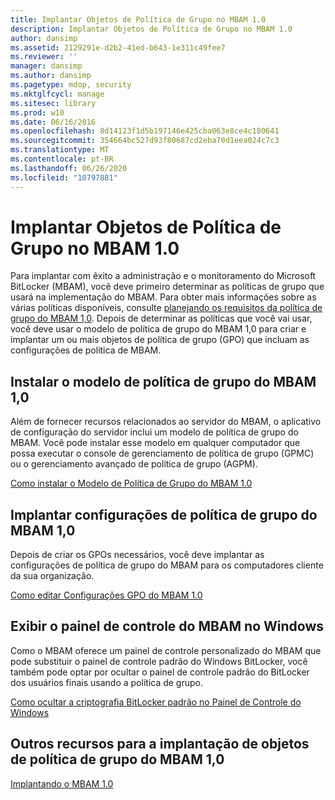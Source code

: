 ```yaml
---
title: Implantar Objetos de Política de Grupo no MBAM 1.0
description: Implantar Objetos de Política de Grupo no MBAM 1.0
author: dansimp
ms.assetid: 2129291e-d2b2-41ed-b643-1e311c49fee7
ms.reviewer: ''
manager: dansimp
ms.author: dansimp
ms.pagetype: mdop, security
ms.mktglfcycl: manage
ms.sitesec: library
ms.prod: w10
ms.date: 06/16/2016
ms.openlocfilehash: 8d14123f1d5b197146e425cba063e8ce4c180641
ms.sourcegitcommit: 354664bc527d93f80687cd2eba70d1eea024c7c3
ms.translationtype: MT
ms.contentlocale: pt-BR
ms.lasthandoff: 06/26/2020
ms.locfileid: "10797881"
---
```

# Implantar Objetos de Política de Grupo no MBAM 1.0


Para implantar com êxito a administração e o monitoramento do Microsoft BitLocker (MBAM), você deve primeiro determinar as políticas de grupo que usará na implementação do MBAM. Para obter mais informações sobre as várias políticas disponíveis, consulte [planejando os requisitos da política de grupo do MBAM 1,0](planning-for-mbam-10-group-policy-requirements.md). Depois de determinar as políticas que você vai usar, você deve usar o modelo de política de grupo do MBAM 1,0 para criar e implantar um ou mais objetos de política de grupo (GPO) que incluam as configurações de política de MBAM.

## Instalar o modelo de política de grupo do MBAM 1,0


Além de fornecer recursos relacionados ao servidor do MBAM, o aplicativo de configuração do servidor inclui um modelo de política de grupo do MBAM. Você pode instalar esse modelo em qualquer computador que possa executar o console de gerenciamento de política de grupo (GPMC) ou o gerenciamento avançado de política de grupo (AGPM).

[Como instalar o Modelo de Política de Grupo do MBAM 1.0](how-to-install-the-mbam-10-group-policy-template.md)

## Implantar configurações de política de grupo do MBAM 1,0


Depois de criar os GPOs necessários, você deve implantar as configurações de política de grupo do MBAM para os computadores cliente da sua organização.

[Como editar Configurações GPO do MBAM 1.0](how-to-edit-mbam-10-gpo-settings.md)

## Exibir o painel de controle do MBAM no Windows


Como o MBAM oferece um painel de controle personalizado do MBAM que pode substituir o painel de controle padrão do Windows BitLocker, você também pode optar por ocultar o painel de controle padrão do BitLocker dos usuários finais usando a política de grupo.

[Como ocultar a criptografia BitLocker padrão no Painel de Controle do Windows](how-to-hide-default-bitlocker-encryption-in-the-windows-control-panel.md)

## Outros recursos para a implantação de objetos de política de grupo do MBAM 1,0


[Implantando o MBAM 1.0](deploying-mbam-10.md)

 

 





